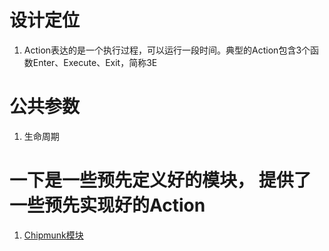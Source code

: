 # 设计定位
1. Action表达的是一个执行过程，可以运行一段时间。典型的Action包含3个函数Enter、Execute、Exit，简称3E

# 公共参数
1. 生命周期

# 一下是一些预先定义好的模块， 提供了一些预先实现好的Action
1. [Chipmunk模块](module_chipmunk)
